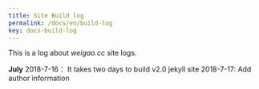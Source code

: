 ```yaml
---
title: Site Build log
permalink: /docs/en/build-log
key: docs-build-log
---
```


This is a log about *weigao.cc* site logs.
<!--more-->
**July**
2018-7-16： It takes two days to build v2.0 jekyll site
2018-7-17:  Add author information
